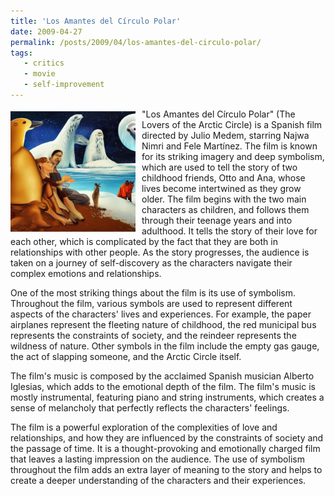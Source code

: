 ```yaml
---
title: 'Los Amantes del Círculo Polar'
date: 2009-04-27
permalink: /posts/2009/04/los-amantes-del-circulo-polar/
tags:
   - critics
   - movie
   - self-improvement
---
```


<img width="200" alt="polar" src="/images/posts/los-amantes-del-circulo-polar.png" style="float: left; margin-right: 10px;" /> "Los Amantes del Círculo Polar" (The Lovers of the Arctic Circle) is a Spanish film directed by Julio Medem, starring Najwa Nimri and Fele Martínez. The film is known for its striking imagery and deep symbolism, which are used to tell the story of two childhood friends, Otto and Ana, whose lives become intertwined as they grow older. The film begins with the two main characters as children, and follows them through their teenage years and into adulthood. It tells the story of their love for each other, which is complicated by the fact that they are both in relationships with other people. As the story progresses, the audience is taken on a journey of self-discovery as the characters navigate their complex emotions and relationships.

One of the most striking things about the film is its use of symbolism. Throughout the film, various symbols are used to represent different aspects of the characters' lives and experiences. For example, the paper airplanes represent the fleeting nature of childhood, the red municipal bus represents the constraints of society, and the reindeer represents the wildness of nature. Other symbols in the film include the empty gas gauge, the act of slapping someone, and the Arctic Circle itself.

The film's music is composed by the acclaimed Spanish musician Alberto Iglesias, which adds to the emotional depth of the film. The film's music is mostly instrumental, featuring piano and string instruments, which creates a sense of melancholy that perfectly reflects the characters' feelings.

The film is a powerful exploration of the complexities of love and relationships, and how they are influenced by the constraints of society and the passage of time. It is a thought-provoking and emotionally charged film that leaves a lasting impression on the audience. The use of symbolism throughout the film adds an extra layer of meaning to the story and helps to create a deeper understanding of the characters and their experiences.
